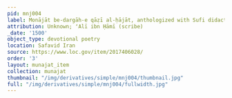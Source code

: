 ```yaml
---
pid: mnj004
label: Monājāt be-dargāh-e qāẓī al-ḥājāt, anthologized with Sufi didactic poetry
attribution: Unknown; ʻAlī ibn Ḥāmī (scribe)
_date: '1500'
object_type: devotional poetry
location: Safavid Iran
source: https://www.loc.gov/item/2017406028/
order: '3'
layout: munajat_item
collection: munajat
thumbnail: "/img/derivatives/simple/mnj004/thumbnail.jpg"
full: "/img/derivatives/simple/mnj004/fullwidth.jpg"
---
```

